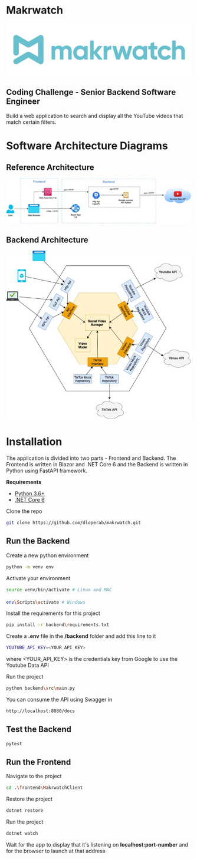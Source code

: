 # Makrwatch 

![Makrwatch Logo](assets/mw_logo.png)

## Coding Challenge - Senior Backend Software Engineer

Build a web application to search and display all the YouTube videos that match certain filters.

# Software Architecture Diagrams

## Reference Architecture

![Reference Arch](docs/architecture/reference_architecture.jpeg)

## Backend Architecture

![Reference Arch](docs/architecture/backend_architecture.jpeg)

# Installation

The application is divided into two parts - Frontend and Backend. The Frontend is written in Blazor and .NET Core 6 and the Backend is written in Python using FastAPI framework.

**Requirements**

* [Python 3.6+](https://www.python.org/downloads/)
* [.NET Core 6](https://dotnet.microsoft.com/en-us/download/dotnet/6.0)

Clone the repo

```bash
git clone https://github.com/dloperab/makrwatch.git
```

## Run the Backend

Create a new python environment

```bash
python -m venv env
```

Activate your environment

```bash
source venv/bin/activate # Linux and MAC

env\Scripts\activate # Windows
```

Install the requirements for this project

```bash
pip install -r backend\requirements.txt
```

Create a **.env** file in the **/backend** folder and add this line to it

```bash
YOUTUBE_API_KEY=<YOUR_API_KEY>
```

where <YOUR_API_KEY> is the credentials key from Google to use the Youtube Data API

Run the project

```bash
python backend\src\main.py
```

You can consume the API using Swagger in

```bash
http://localhost:8080/docs
```

## Test the Backend

```bash
pytest 
```

## Run the Frontend

Navigate to the project

```bash
cd .\frontend\MakrwatchClient
```

Restore the project

```bash
dotnet restore
```
Run the project

```bash
dotnet watch
```

Wait for the app to display that it's listening on **localhost:port-number** and for the browser to launch at that address
